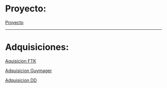 # Proyecto:

[Proyecto](https://github.com/YerayAG/A05-analisis-forense/blob/main/Proyecto%20A05.pdf)

<hr>

# Adquisiciones:

[Aquisicion FTK](https://drive.google.com/drive/folders/139dQUnbeRKiXwRV0R2iPdHTS_7ZbCuoj?usp=drive_link)

[Adquisicion Guymager](https://drive.google.com/drive/folders/1laCiJU-SVi90sr7S8YVYLaQEzvXbBKEM?usp=drive_link)

[Adquisicion DD](https://drive.google.com/drive/folders/1011pgRsXZemfv3SBGgOsg5ftw4bIIevM?usp=drive_link)

